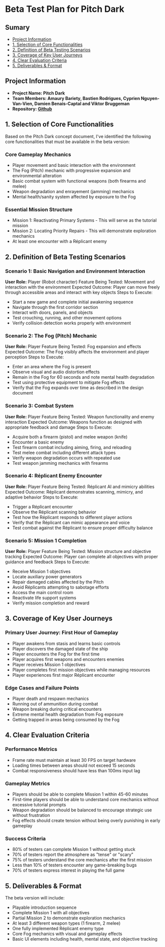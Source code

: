 # Beta Test Plan for Pitch Dark

## Sumary

- [Project Information](#project-information)
- [1. Selection of Core Functionalities](#1-selection-of-core-functionalities)
- [2. Definition of Beta Testing Scenarios](#2-definition-of-beta-testing-scenarios)
- [3. Coverage of Key User Journeys](#3-coverage-of-key-user-journeys)
- [4. Clear Evaluation Criteria](#4-clear-evaluation-criteria)
- [5. Deliverables & Format](#5-deliverables--format)

## Project Information

- **Project Name: Pitch Dark**
- **Team Members: Amaury Bariety, Bastien Rodrigues, Cyprien Nguyen-Van-Vien, Damien Benais-Captal and Viktor Bruggeman**
- **Repository: [Github](https://github.com/Cocotte-Corp/PitchDark)**

## 1. Selection of Core Functionalities

Based on the Pitch Dark concept document, I've identified the following core functionalities that must be available in the beta version:

### Core Gameplay Mechanics

- Player movement and basic interaction with the environment
- The Fog (Pitch) mechanic with progressive expansion and environmental alteration
- Basic combat system with functional weapons (both firearms and melee)
- Weapon degradation and enrayement (jamming) mechanics
- Mental health/sanity system affected by exposure to the Fog

### Essential Mission Structure

- Mission 1: Reactivating Primary Systems - This will serve as the tutorial mission
- Mission 2: Locating Priority Repairs - This will demonstrate exploration mechanics
- At least one encounter with a Réplicant enemy

## 2. Definition of Beta Testing Scenarios

### Scenario 1: Basic Navigation and Environment Interaction

**User Role:** Player (Robot character) Feature Being Tested: Movement and interaction with the environment Expected Outcome: Player can move freely through accessible areas and interact with key objects Steps to Execute:

- Start a new game and complete initial awakening sequence
- Navigate through the first corridor section
- Interact with doors, panels, and objects
- Test crouching, running, and other movement options
- Verify collision detection works properly with environment

### Scenario 2: The Fog (Pitch) Mechanic

**User Role:** Player Feature Being Tested: Fog expansion and effects Expected Outcome: The Fog visibly affects the environment and player perception Steps to Execute:

- Enter an area where the Fog is present
- Observe visual and audio distortion effects
- Remain in the Fog for 60 seconds and note mental health degradation
- Test using protective equipment to mitigate Fog effects
- Verify that the Fog expands over time as described in the design document

### Scenario 3: Combat System

**User Role:** Player Feature Being Tested: Weapon functionality and enemy interaction Expected Outcome: Weapons function as designed with appropriate feedback and damage Steps to Execute:

- Acquire both a firearm (pistol) and melee weapon (knife)
- Encounter a basic enemy
- Test firearm combat including aiming, firing, and reloading
- Test melee combat including different attack types
- Verify weapon degradation occurs with repeated use
- Test weapon jamming mechanics with firearms

### Scenario 4: Réplicant Enemy Encounter

**User Role:** Player Feature Being Tested: Réplicant AI and mimicry abilities Expected Outcome: Réplicant demonstrates scanning, mimicry, and adaptive behavior Steps to Execute:

- Trigger a Réplicant encounter
- Observe the Réplicant scanning behavior
- Test how the Réplicant responds to different player actions
- Verify that the Réplicant can mimic appearance and voice
- Test combat against the Réplicant to ensure proper difficulty balance

### Scenario 5: Mission 1 Completion

**User Role:** Player Feature Being Tested: Mission structure and objective tracking Expected Outcome: Player can complete all objectives with proper guidance and feedback Steps to Execute:

- Receive Mission 1 objectives
- Locate auxiliary power generators
- Repair damaged cables affected by the Pitch
- Avoid Réplicants attempting to sabotage efforts
- Access the main control room
- Reactivate life support systems
- Verify mission completion and reward

## 3. Coverage of Key User Journeys

### Primary User Journey: First Hour of Gameplay

- Player awakens from stasis and learns basic controls
- Player discovers the damaged state of the ship
- Player encounters the Fog for the first time
- Player acquires first weapons and encounters enemies
- Player receives Mission 1 objectives
- Player completes first mission objectives while managing resources
- Player experiences first major Réplicant encounter

### Edge Cases and Failure Points

- Player death and respawn mechanics
- Running out of ammunition during combat
- Weapon breaking during critical encounters
- Extreme mental health degradation from Fog exposure
- Getting trapped in areas being consumed by the Fog

## 4. Clear Evaluation Criteria

### Performance Metrics

- Frame rate must maintain at least 30 FPS on target hardware
- Loading times between areas should not exceed 15 seconds
- Combat responsiveness should have less than 100ms input lag

### Gameplay Metrics

- Players should be able to complete Mission 1 within 45-60 minutes
- First-time players should be able to understand core mechanics without excessive tutorial prompts
- Weapon degradation should be balanced to encourage strategic use without frustration
- Fog effects should create tension without being overly punishing in early gameplay

### Success Criteria

- 80% of testers can complete Mission 1 without getting stuck
- 70% of testers report the atmosphere as "tense" or "scary"
- 75% of testers understand the core mechanics after the first mission
- Less than 10% of testers encounter any game-breaking bugs
- 70% of testers express interest in playing the full game

## 5. Deliverables & Format

The beta version will include:

- Playable introduction sequence
- Complete Mission 1 with all objectives
- Partial Mission 2 to demonstrate exploration mechanics
- At least 3 different weapon types (1 firearm, 2 melee)
- One fully implemented Réplicant enemy type
- Core Fog mechanics with visual and gameplay effects
- Basic UI elements including health, mental state, and objective tracking
